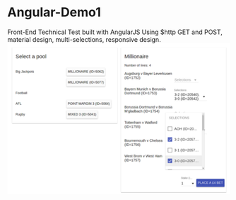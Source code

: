 # Angular-Demo1
Front-End Technical Test built with AngularJS
Using $http GET and POST, material design, multi-selections, responsive design.
![Alt text](/screenshot.png?raw=true "Angular-Demo1")
